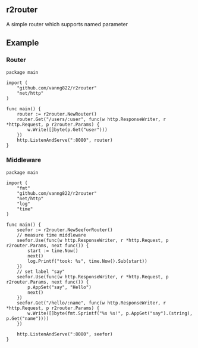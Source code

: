 ## r2router
A simple router which supports named parameter

## Example

### Router

	package main

	import (
		"github.com/vanng822/r2router"
		"net/http"
	)
	
	func main() {
		router := r2router.NewRouter()
		router.Get("/users/:user", func(w http.ResponseWriter, r *http.Request, p r2router.Params) {
			w.Write([]byte(p.Get("user")))
		})
		http.ListenAndServe(":8080", router)
	}

### Middleware
	
	package main

	import (
		"fmt"
		"github.com/vanng822/r2router"
		"net/http"
		"log"
		"time"
	)
	
	func main() {
		seefor := r2router.NewSeeforRouter()
		// measure time middleware
		seefor.Use(func(w http.ResponseWriter, r *http.Request, p r2router.Params, next func()) {
			start := time.Now()
			next()
			log.Printf("took: %s", time.Now().Sub(start)) 
		})
		// set label "say"
		seefor.Use(func(w http.ResponseWriter, r *http.Request, p r2router.Params, next func()) {
			p.AppSet("say", "Hello")
			next()
		})
		seefor.Get("/hello/:name", func(w http.ResponseWriter, r *http.Request, p r2router.Params) {
			w.Write([]byte(fmt.Sprintf("%s %s!", p.AppGet("say").(string), p.Get("name"))))
		})
		
		http.ListenAndServe(":8080", seefor)
	}
		